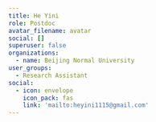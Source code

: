 ```yaml
---
title: He Yini
role: Postdoc
avatar_filename: avatar
social: []
superuser: false
organizations:
  - name: Beijing Normal University
user_groups:
  - Research Assistant
social:
  - icon: envelope
    icon_pack: fas
    link: 'mailto:heyini1115@gmail.com'
---
```


